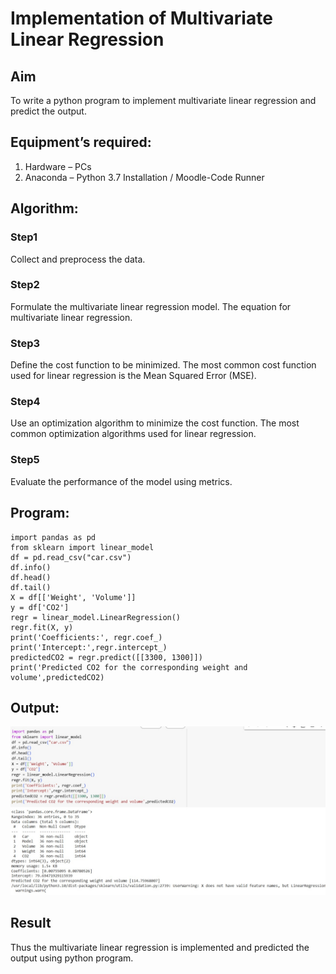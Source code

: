 # Implementation of Multivariate Linear Regression
## Aim
To write a python program to implement multivariate linear regression and predict the output.
## Equipment’s required:
1.	Hardware – PCs
2.	Anaconda – Python 3.7 Installation / Moodle-Code Runner
## Algorithm:
### Step1
Collect and preprocess the data. <br>

### Step2

Formulate the multivariate linear regression model. The equation for multivariate linear regression.
<br>

### Step3
Define the cost function to be minimized. The most common cost function used for linear regression is the Mean Squared Error (MSE).<br>

### Step4
Use an optimization algorithm to minimize the cost function. The most common optimization algorithms used for linear regression. <br>

### Step5
Evaluate the performance of the model using metrics.<br>

## Program:
```
import pandas as pd
from sklearn import linear_model
df = pd.read_csv("car.csv")
df.info()
df.head()
df.tail()
X = df[['Weight', 'Volume']]
y = df['CO2']
regr = linear_model.LinearRegression()
regr.fit(X, y)
print('Coefficients:', regr.coef_)
print('Intercept:',regr.intercept_)
predictedCO2 = regr.predict([[3300, 1300]])
print('Predicted CO2 for the corresponding weight and volume',predictedCO2)

```
## Output:

![alt text](<exp 10 .jpg>)

## Result
Thus the multivariate linear regression is implemented and predicted the output using python program.